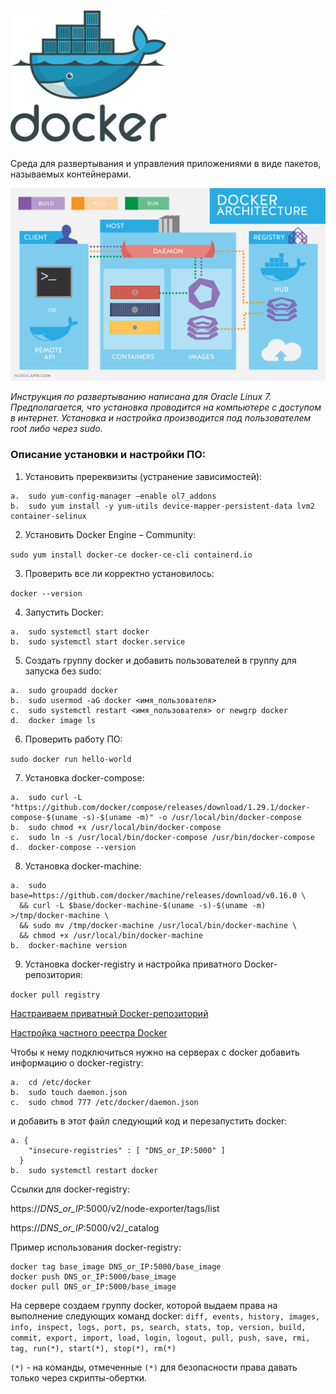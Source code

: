 # <img src="https://github.com/MacJei/mlops_platform/blob/main/images/docker_official_logo_icon_169250.png" width="250">
Среда для развертывания и управления приложениями в виде пакетов, называемых контейнерами.  


<img src="https://github.com/MacJei/mlops_platform/blob/main/images/Docker-API-infographic-container-devops-nordic-apis.png" width="700">


*Инструкция по развертыванию написана для Oracle Linux 7. Предполагается, что установка проводится на компьютере с доступом в интернет. Установка и настройка производится под пользователем root либо через sudo.*

### Описание установки и настройки ПО:
1. Установить пререквизиты (устранение зависимостей): 

```
a.  sudo yum-config-manager –enable ol7_addons
b.  sudo yum install -y yum-utils device-mapper-persistent-data lvm2 container-selinux
```


2. Установить Docker Engine – Community: 

```sudo yum install docker-ce docker-ce-cli containerd.io```

3. Проверить все ли корректно установилось:

```docker --version```

4. Запустить Docker: 
```
a.	sudo systemctl start docker
b.	sudo systemctl start docker.service
```

5.	Создать группу docker и добавить пользователей в группу для запуска без sudo:
```
a.	sudo groupadd docker
b.	sudo usermod -aG docker <имя_пользователя>
c.	sudo systemctl restart <имя_пользователя> or newgrp docker
d.	docker image ls
```

6. Проверить работу ПО:

```sudo docker run hello-world```

7. Установка docker-compose:
```
a.	sudo curl -L "https://github.com/docker/compose/releases/download/1.29.1/docker-compose-$(uname -s)-$(uname -m)" -o /usr/local/bin/docker-compose
b.	sudo chmod +x /usr/local/bin/docker-compose
c.	sudo ln -s /usr/local/bin/docker-compose /usr/bin/docker-compose
d.	docker-compose --version 
```

8. Установка docker-machine:
```
a.	sudo base=https://github.com/docker/machine/releases/download/v0.16.0 \
  && curl -L $base/docker-machine-$(uname -s)-$(uname -m) >/tmp/docker-machine \
  && sudo mv /tmp/docker-machine /usr/local/bin/docker-machine \
  && chmod +x /usr/local/bin/docker-machine
b.  docker-machine version
```

9. Установка docker-registry и настройка приватного Docker-репозитория:

`docker pull registry`

[Настраиваем приватный Docker-репозиторий](https://habr.com/ru/post/320884/)

[Настройка частного реестра Docker](https://www.digitalocean.com/community/tutorials/how-to-set-up-a-private-docker-registry-on-ubuntu-18-04-ru)

Чтобы к нему подключиться нужно на серверах с docker добавить информацию о docker-registry:
```
a.  cd /etc/docker
b.  sudo touch daemon.json
c.  sudo chmod 777 /etc/docker/daemon.json
```

и добавить в этот файл следующий код и перезапустить docker:
```
a. {
    "insecure-registries" : [ "DNS_or_IP:5000" ]
  }
b.  sudo systemctl restart docker
```

Ссылки для docker-registry:

https://*DNS_or_IP*:5000/v2/node-exporter/tags/list

https://*DNS_or_IP*:5000/v2/_catalog

Пример использования docker-registry:
```
docker tag base_image DNS_or_IP:5000/base_image
docker push DNS_or_IP:5000/base_image
docker pull DNS_or_IP:5000/base_image
```

На сервере создаем группу docker, которой выдаем права на выполнение следующих команд docker: 
```diff, events, history, images, info, inspect, logs, port, ps, search, stats, top, version, build, commit, export, import, load, login, logout, pull, push, save, rmi, tag, run(*), start(*), stop(*), rm(*)```

`(*)`  - на команды, отмеченные `(*)` для безопасности права давать только через скрипты-обертки.
